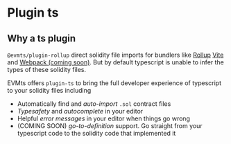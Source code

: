 # Plugin ts

## Why a ts plugin

`@evmts/plugin-rollup` direct solidity file imports for bundlers like [Rollup](../plugin-rollup.md) [Vite](./vite.md) and [Webpack (coming soon)](./webpack.md). But by default typescript is unable to infer the types of these solidity files.

EVMts offers `plugin-ts` to bring the full developer experience of typescript to your solidity files including

- Automatically find and _auto-import_ `.sol` contract files
- _Typesafety_ and _autocomplete_ in your editor
- Helpful _error messages_ in your editor when things go wrong
- (COMING SOON) _go-to-definition_ support. Go straight from your typescript code to the solidity code that implemented it
